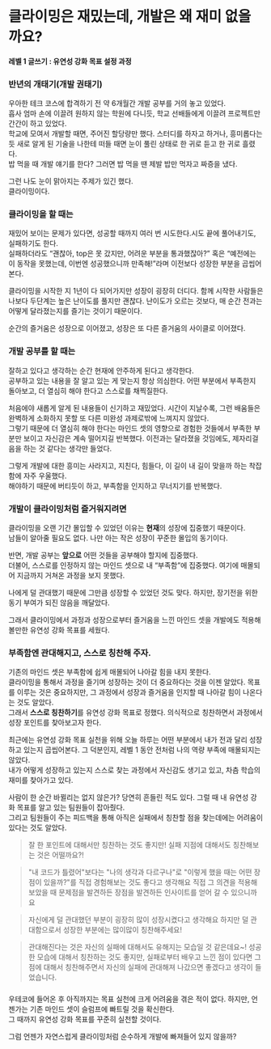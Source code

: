 # 클라이밍은 재밌는데, 개발은 왜 재미 없을까요?
#### 레벨 1 글쓰기 : 유연성 강화 목표 설정 과정

### 반년의 개태기(개발 권태기)
우아한 테크 코스에 합격하기 전 약 6개월간 개발 공부를 거의 놓고 있었다. 
<br>
흡사 엄마 손에 이끌려 원하지 않는 학원에 다니듯, 학교 선배들에게 이끌려 프로젝트만 간간이 하고 있었다. 
<br>
학교에 모여서 개발할 때면, 주어진 할당량만 했다. 스터디를 하자고 하거나, 흥미롭다는 듯 새로 알게 된 기술을 나한테 떠들 때면 눈이 풀린 상태로 한 귀로 듣고 한 귀로 흘렸다. 
<br>
밥 먹을 때 개발 얘기를 한다? 그러면 밥 먹을 땐 제발 밥만 먹자고 짜증을 냈다. 
<p>
그런 나도 눈이 맑아지는 주제가 있긴 했다. 
<br>
클라이밍이다.

### 클라이밍을 할 때는
재밌어 보이는 문제가 있다면, 성공할 때까지 여러 번 시도한다.시도 끝에 풀어내기도, 실패하기도 한다. 
<br>
실패하더라도 “괜찮아, top은 못 갔지만, 어려운 부분을 통과했잖아?” 혹은 “예전에는 이 동작을 못했는데, 이번엔 성공했으니까 만족해!”라며 이전보다 성장한 부분을 곱씹어본다.
<p>
클라이밍을 시작한 지 1년이 다 되어가지만 성장이 굉장히 더디다. 함께 시작한 사람들은 나보다 두단계는 높은 난이도를 풀지만 괜찮다. 난이도가 오르는 것보다, 매 순간 전과는 어떻게 달라졌는지를 즐기는 것이기 때문이다.
<p>
순간의 즐거움은 성장으로 이어졌고, 성장은 또 다른 즐거움의 사이클로 이어졌다.

### 개발 공부를 할 때는
잘하고 있다고 생각하는 순간 현재에 안주하게 된다고 생각한다.
<br>
공부하고 있는 내용을 잘 알고 있는 게 맞는지 항상 의심한다. 어떤 부분에서 부족한지 돌아보고, 더 열심히 해야 한다고 스스로를 채찍질한다.
<p>
처음에야 새롭게 알게 된 내용들이 신기하고 재밌었다. 시간이 지날수록, 그런 배움들은 완벽하게 소화하지 못할 또 다른 미완성 과제로밖에 느껴지지 않았다. 
<br>
그렇기 때문에 더 열심히 해야 한다는 마인드 셋의 영향으로 경험한 것들에서 부족한 부분만 보이고 자신감은 계속 떨어지길 반복했다.
이전과는 달라졌을 것임에도, 제자리걸음을 하는 것 같다는 생각만 들었다. 
<p>
그렇게 개발에 대한 흥미는 사라지고, 지친다, 힘들다, 이 길이 내 길이 맞을까 하는 착잡함에 자주 우울했다.
<br>
해야하기 때문에 버티듯이 하고, 부족함을 인지하고 무너지기를 반복했다.

### 개발이 클라이밍처럼 즐거워지려면
클라이밍을 오랜 기간 몰입할 수 있었던 이유는 **현재**의 성장에 집중했기 때문이다. 
<br>
남들이 알아줄 필요도 없다. 나만 아는 작은 성장이 꾸준한 몰입의 동기이다.
<p>

반면, 개발 공부는 **앞으로** 어떤 것들을 공부해야 할지에 집중했다. 
<br>
더불어, 스스로를 인정하지 않는 마인드 셋으로 내 “부족함”에 집중했다. 여기에 매몰되어 지금까지 거쳐온 과정을 보지 못했다.
<p>
나에게 덜 관대했기 때문에 그만큼 성장할 수 있었던 것도 맞다. 하지만, 장기전을 위한 동기 부여가 되진 않음을 깨달았다.
<p>
그래서 클라이밍에서 과정과 성장으로부터 즐거움을 느낀 마인드 셋을 개발에도 적용해볼만한 유연성 강화 목표를 세웠다.

### 부족함엔 관대해지고, 스스로 칭찬해 주자.
기존의 마인드 셋은 부족함에 쉽게 매몰되어 나아갈 힘을 내지 못한다. 
<br>
클라이밍을 통해서 과정을 즐기며 성장하는 것이 더 중요하다는 것을 이젠 알았다. 목표를 이루는 것은 중요하지만, 그 과정에서 성장과 즐거움을 인지할 때 나아갈 힘이 나온다는 것도 알았다.
<br>
그래서 **스스로 칭찬하기**를 유연성 강화 목표로 정했다. 의식적으로 칭찬하면서 과정에서 성장 포인트를 찾아보고자 한다.
<p>
최근에는 유연성 강화 목표 실천을 위해 오늘 하루는 어떤 부분에서 내가 전과 달리 성장하고 있는지 곱씹어본다. 그 덕분인지, 레벨 1 동안 전처럼 나의 역량 부족에 매몰되지는 않았다.
<br>
내가 어떻게 성장하고 있는지 스스로 찾는 과정에서 자신감도 생기고 있고, 차츰 학습의 재미를 찾아가고 있다.
<p>
사람이 한 순간 바뀔리는 없지 않은가? 당연히 흔들린 적도 있다. 그럴 때 내 유연성 강화 목표를 알고 있는 팀원들이 잡아줬다. 
<br>
그리고 팀원들이 주는 피드백을 통해 아직은 실패에서 칭찬할 점을 찾는데에는 어려움이 있다는 것도 알았다.


> 잘 한 포인트에 대해서만 칭찬하는 것도 좋지만!
실패 지점에 대해서도 칭찬해보는 것은 어떨까요?!

> "내 코드가 틀렸어"보다는 "나의 생각과 다르구나"로 "이렇게 했을 때는 어떤 장점이 있을까?"를 직접 경험해보는 것도 좋다고 생각해요
직접 그 의견을 적용해보았을 때 문제점을 발견하든 장점을 발견하든 인사이트를 얻어 갈 수 있으니까요

> 자신에게 덜 관대했던 부분이 굉장히 많이 성장시켰다고 생각해요
하지만 덜 관대함으로서 성장한 부분에는 많이많이 칭찬해주세요!

>관대해진다는 것은 자신의 실패에 대해서도 유해지는 모습일 것 같은데요~!
성공한 모습에 대해서 칭찬하는 것도 좋지만,
실패로부터 배우고 느낀 점이 있다면 그 점에 대해서 칭찬해주면서
자신의 실패에 관대해져 나갔으면 좋겠다고 생각이 들었습니다.


### 
우테코에 들어온 후 아직까지는 목표 실천에 크게 어려움을 겪은 적이 없다. 하지만, 언젠가는 기존 마인드 셋이 슬럼프에 빠트릴 것을 확신한다. 
<br>
그 때까지 유연성 강화 목표를 꾸준히 실천할 것이다.
<p>
그럼 언젠가 자연스럽게 클라이밍처럼 순수하게 개발에 빠져들어 있지 않을까?
